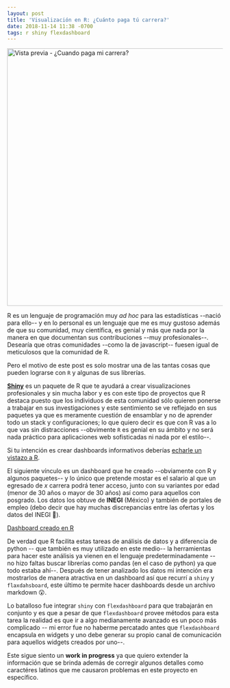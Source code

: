 ```yaml
---
layout: post
title: 'Visualización en R: ¿Cuánto paga tú carrera?'
date: 2018-11-14 11:38 -0700
tags: r shiny flexdashboard
---
```


<a href="https://datic.shinyapps.io/cuanto-paga-mi-carrera" target="_blank"><img src="https://res.cloudinary.com/yipster/image/upload/v1542222396/cuanto-paga-mi-carrera_zhq91m.png" width="600px" alt="Vista previa - ¿Cuando paga mi carrera?"></a>

R es un lenguaje de programación muy _ad hoc_ para las estadísticas --nació para ello-- y en lo personal es un lenguaje que me es muy gustoso además de que su comunidad, muy científica, es genial y más que nada por la manera en que documentan sus contribuciones --muy profesionales--. Desearía que otras comunidades --como la de javascript-- fuesen igual de meticulosos que la comunidad de R.

Pero el motivo de este post es solo mostrar una de las tantas cosas que pueden lograrse con `R` y algunas de sus librerías.

[__Shiny__](https://shiny.rstudio.com/) es un paquete de R que te ayudará a crear visualizaciones profesionales y sin mucha labor y es con este tipo de proyectos que R destaca puesto que los individuos de esta comunidad sólo quieren ponerse a trabajar en sus investigaciones y este sentimiento se ve reflejado en sus paquetes ya que es meramente cuestión de ensamblar y no de aprender todo un stack y configuraciones; lo que quiero decir es que con R vas a lo que vas sin distracciones --obvimente `R` es genial en su ámbito y no será nada práctico para aplicaciones web sofisticadas ni nada por el estilo--.

Si tu intención es crear dashboards informativos deberías [echarle un vistazo a R](https://www.r-project.org/).

El siguiente vínculo es un dashboard que he creado --obviamente con R y algunos paquetes-- y lo único que pretende mostar es el salario al que un egresado de _x_ carrera podrá tener acceso, junto con su variantes por edad (menor de 30 años o mayor de 30 años) así como para aquellos con posgrado. Los datos los obtuve de __INEGI__ (México) y también de portales de empleo (debo decir que hay muchas discrepancias entre las ofertas y los datos del INEGI 🤔).

[Dashboard creado en R](https://datic.shinyapps.io/cuanto-paga-mi-carrera)

De verdad que R facilita estas tareas de análisis de datos y a diferencia de python -- que también es muy utilizado en este medio-- la herramientas para hacer este análisis ya vienen en el lenguaje predeterminadamente -- no hizo faltas buscar librerías como pandas (en el caso de python) ya que todo estaba ahí--. Después de tener analizado los datos mi intención era mostrarlos de manera atractiva en un dashboard así que recurrí a `shiny` y `flaxdahsboard`, este último te permite hacer dashboards desde un archivo markdown 😲. 

Lo batalloso fue integrar `shiny` con `flexdashboard` para que trabajarán en conjunto y es que a pesar de que `flexdashboard` provee métodos para esta tarea la realidad es que ir a algo medianamente avanzado es un poco más complicado -- mi error fue no haberme percatado antes que `flexdashboard` encapsula en widgets y uno debe generar su propio canal de comunicación para aquellos widgets creados por uno--.

Este sigue siento un __work in progress__ ya que quiero extender la información que se brinda además de corregir algunos detalles como caractéres latinos que me causaron problemas en este proyecto en específico.